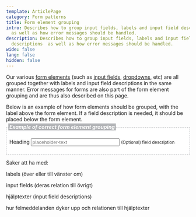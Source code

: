 ```yaml
---
template: ArticlePage
category: Form patterns
title: Form element grouping
intro: Describes how to group input fields, labels and input field descriptions
  as well as how error messages should be handled.
description: Describes how to group input fields, labels and input field
  descriptions  as well as how error messages should be handled.
wide: false
lang: false
hidden: false
---
```

Our various [form elements](/components/web/forms/) (such as [input fields](/components/web/forms/input-field), [dropdowns](/components/web/forms/dropdown), etc) are all grouped together with labels and input field descriptions in the same manner. Error messages for forms are also part of the form element grouping and are thus also described on this page.

Below is an example of how form elements should be grouped, with the label above the form element. If a field description is needed, it should be placed below the form element.

<LfuiWrapper>
<div width="100%" style="background-color: white; padding: 8px; border: 1px dashed #B1B3B6">

<h5 style="margin-top: -19px; margin-left: -3px"> <span style="background-color: #B1B3B6; color: white; padding: 1px 3px 1px 3px;">Example of correct form element grouping</span></h5>

<form> <div class="form-group"> <label for="exampleInputEmail1">Heading</label> <input type="text" class="form-control" style="width: 50%" aria-describedby="emailHelp1" placeholder="placeholder-text"> <small id="emailHelp1" class="form-text text-muted">(Optional)  field description</small> </div>  </form>

</div>
</LfuiWrapper>





Saker att ha med:

labels (över eller till vänster om)

input fields (deras relation till övrigt)

hjälptexter (input field descriptions)

hur felmeddelanden dyker upp och relationen till hjälptexter